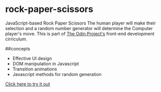 # rock-paper-scissors
JavaScript-based Rock Paper Scissors
The human player will make their selection and a random number generator will determine the Computer player's move.
This is part of [The Odin Project's](https://www.theodinproject.com/) front-end development cirriculum. 

##concepts
- Effective UI design
- DOM manipulation in Javascript
- Transition animations
- Javascript methods for random generation


[Click here to try it out](https://cesaraluna.github.io/rock-paper-scissors/)
